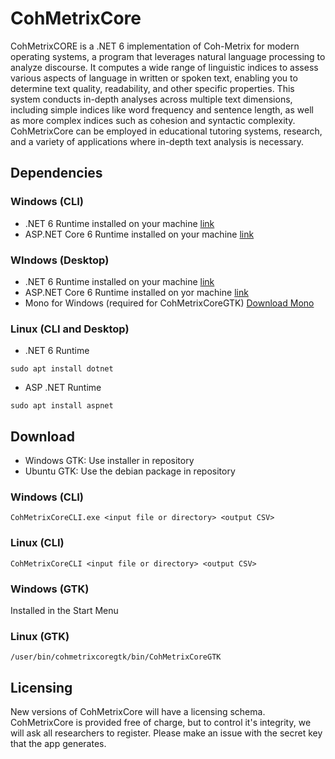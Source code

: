 # CohMetrixCore

CohMetrixCORE is a .NET 6 implementation of Coh-Metrix for modern operating systems, a program that leverages natural language processing to analyze discourse. It computes a wide range of linguistic indices to assess various aspects of language in written or spoken text, enabling you to determine text quality, readability, and other specific properties. This system conducts in-depth analyses across multiple text dimensions, including simple indices like word frequency and sentence length, as well as more complex indices such as cohesion and syntactic complexity. CohMetrixCore can be employed in educational tutoring systems, research, and a variety of applications where in-depth text analysis is necessary.

## Dependencies

### Windows (CLI)

- .NET 6 Runtime installed on your machine [link](https://dotnet.microsoft.com/en-us/download/dotnet/thank-you/runtime-desktop-6.0.16-windows-x64-installer)
- ASP.NET Core 6 Runtime installed on your machine [link](https://dotnet.microsoft.com/en-us/download/dotnet/thank-you/runtime-aspnetcore-6.0.16-windows-x64-installer)

### WIndows (Desktop)

- .NET 6 Runtime installed on your machine [link](https://dotnet.microsoft.com/en-us/download/dotnet/thank-you/runtime-desktop-6.0.16-windows-x64-installer)
- ASP.NET Core 6 Runtime installed on yor machine [link](https://dotnet.microsoft.com/en-us/download/dotnet/thank-you/runtime-aspnetcore-6.0.16-windows-x64-installer)
- Mono for Windows (required for CohMetrixCoreGTK) [Download Mono](https://www.mono-project.com/download/stable/#download-win)

### Linux (CLI and Desktop)

- .NET 6 Runtime

`sudo apt install dotnet`

- ASP .NET Runtime

`sudo apt install aspnet`

## Download

- Windows GTK: Use installer in repository
- Ubuntu GTK: Use the debian package in repository

### Windows (CLI)

`CohMetrixCoreCLI.exe <input file or directory> <output CSV>`

### Linux (CLI)

`CohMetrixCoreCLI <input file or directory> <output CSV>`

### Windows (GTK)

Installed in the Start Menu

### Linux (GTK)

`/user/bin/cohmetrixcoregtk/bin/CohMetrixCoreGTK`

## Licensing

New versions of CohMetrixCore will have a licensing schema. CohMetrixCore is provided free of charge, but to control it's integrity, we will ask all researchers to register. Please make an issue with the secret key that the app generates.
